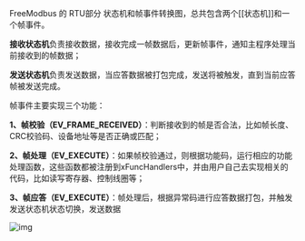  FreeModbus 的 RTU部分 状态机和帧事件转换图，总共包含两个[[状态机]]和一个帧事件。

**接收状态机**负责接收数据，接收完成一帧数据后，更新帧事件，通知主程序处理当前接收到的帧数据；

**发送状态机**负责发送数据，当应答数据被打包完成，发送将被触发，直到当前应答帧被发送完成。

帧事件主要实现三个功能：

**1、帧校验（EV_FRAME_RECEIVED）**：判断接收到的帧是否合法，比如帧长度、CRC校验码、设备地址等是否正确或匹配；

**2、帧处理（EV_EXECUTE）**：如果帧校验通过，则根据功能码，运行相应的功能处理函数，这些函数都被注册到xFuncHandlers中，并由用户自己去实现相关的代码，比如读写寄存器、控制线圈等；

**3、帧应答（EV_EXECUTE）**：帧处理后，根据异常码进行应答数据打包，并触发发送状态机状态切换，发送数据

![img](https://tc8483.oss-cn-beijing.aliyuncs.com/img/e5ad5112f4a40a476cf7da52966e5826.png)